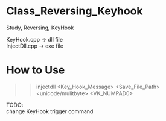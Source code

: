 # Class_Reversing_Keyhook
Study, Reversing, KeyHook

KeyHook.cpp -> dll file<br>
InjectDll.cpp -> exe file

# How to Use
>> injectdll <processname> <dllFile> <Key_Hook_Message> <Save_File_Path> <unicode/mulitbyte> <VK_NUMPAD0>
  
TODO:<br>
change KeyHook trigger command
